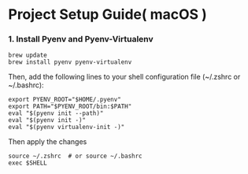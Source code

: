 # Project Setup Guide( macOS )

### 1. Install Pyenv and Pyenv-Virtualenv

```
brew update
brew install pyenv pyenv-virtualenv
```

Then, add the following lines to your shell configuration file (~/.zshrc or ~/.bashrc):

```
export PYENV_ROOT="$HOME/.pyenv"
export PATH="$PYENV_ROOT/bin:$PATH"
eval "$(pyenv init --path)"
eval "$(pyenv init -)"
eval "$(pyenv virtualenv-init -)"
```

Then apply the changes

```
source ~/.zshrc  # or source ~/.bashrc
exec $SHELL
```
